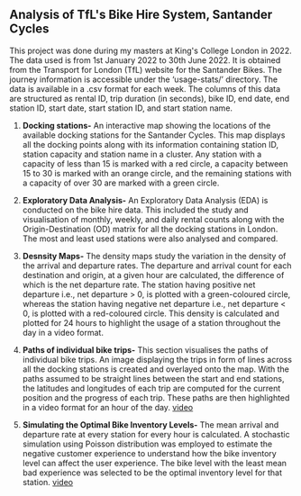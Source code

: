 ## Analysis of TfL's Bike Hire System, Santander Cycles 

This project was done during my masters at King's College London in 2022.
The data used is from 1st January 2022 to 30th June 2022. It is obtained from the Transport for London (TfL) website for the Santander Bikes. The journey information is accessible under the ‘usage-stats/’ directory. The data is available in a .csv format for each week. The columns of this data are structured as rental ID, trip duration (in seconds), bike ID, end date, end station ID, start date, start station ID, and start station name. 

1. **Docking stations-** An interactive map showing the locations of the available docking stations for the Santander Cycles. This map displays all the docking points along with its information containing station ID, station capacity and station name in a cluster. Any station with a capacity of less than 15 is marked with a red circle, a capacity between 15 to 30 is marked with an orange circle, and the remaining stations with a capacity of over 30 are marked with a green circle.

2. **Exploratory Data Analysis-** An Exploratory Data Analysis (EDA) is conducted on the bike hire data. This included the study and visualisation of monthly, weekly, and daily rental counts along with the Origin-Destination (OD) matrix for all the docking stations in London. The most and least used stations were also analysed and compared.

3. **Desnsity Maps-** The density maps study the variation in the density of the arrival and departure rates. The departure and arrival count for each destination and origin, at a given hour are calculated, the difference of which is the net departure rate. The station having positive net departure i.e., net departure > 0, is plotted with a green-coloured circle, whereas the station having negative net departure i.e., net departure < 0, is plotted with a red-coloured circle. This density is calculated and plotted for 24 hours to highlight the usage of a station throughout the day in a video format.

4. **Paths of individual bike trips-** This section visualises the paths of individual bike trips. An image displaying the trips in form of lines across all the docking stations is created and overlayed onto the map. With the paths assumed to be straight lines between the start and end stations, the latitudes and longitudes of each trip are computed for the current position and the progress of each trip. These paths are then highlighted in a video format for an hour of the day. [video](https://www.youtube.com/watch?v=iHYzcyFQftQ)

5. **Simulating the Optimal Bike Inventory Levels-** The mean arrival and departure rate at every station for every hour is calculated. A stochastic simulation using Poisson distribution was employed to estimate the negative customer experience to understand how the bike inventory level can affect the user experience. The bike level with the least mean bad experience was selected to be the optimal inventory level for that station. [video](https://www.youtube.com/watch?v=opIilwZFUaw)
